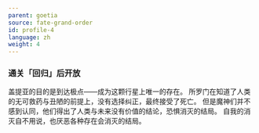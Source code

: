 ```yaml
---
parent: goetia
source: fate-grand-order
id: profile-4
language: zh
weight: 4
---
```


### 通关「回归」后开放

盖提亚的目的是到达极点——成为这颗行星上唯一的存在。
所罗门在知道了人类的无可救药与丑陋的前提上，没有选择纠正，最终接受了死亡。
但是魔神们并不感到认同，他们得出了人类与未来没有价值的结论，恐惧消灭的结局。
自我的消灭自不用说，也厌恶各种存在会消灭的结局。
